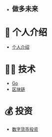 - ## 做多未来

# 👦 个人介绍
- [个人介绍](notes/个人介绍.md) </br>

# 👷🏽 技术
- [Go](notes/Go.md) </br>
- [区块链](notes/区块链.md) </br>

# 💰️ 投资
- [数字货币投资](notes/DIGICCY/数字货币定投.md) </br>
